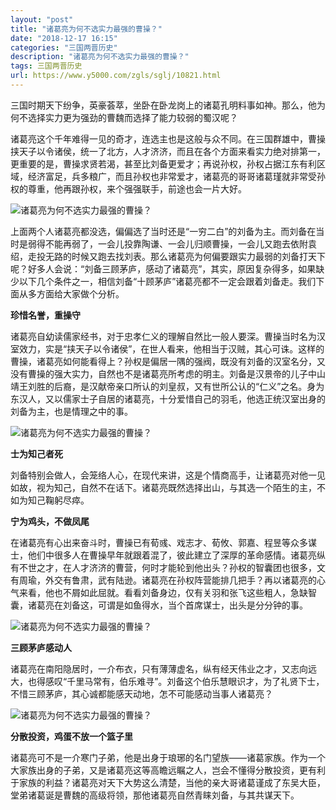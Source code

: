 ```yaml
---
layout: "post"
title: "诸葛亮为何不选实力最强的曹操？"
date: "2018-12-17 16:15"
categories: "三国两晋历史"
description: "诸葛亮为何不选实力最强的曹操？"
tags: 三国两晋历史
url: https://www.y5000.com/zgls/sglj/10821.html
---
```






三国时期天下纷争，英豪荟萃，坐卧在卧龙岗上的诸葛孔明料事如神。那么，他为何不选择实力更为强劲的曹魏而选择了能力较弱的蜀汉呢？

诸葛亮这个千年难得一见的奇才，连选主也是这般与众不同。在三国群雄中，曹操挟天子以令诸侯，统一了北方，人才济济，而且在各个方面来看实力绝对排第一，更重要的是，曹操求贤若渴，甚至比刘备更爱才；再说孙权，孙权占据江东有利区域，经济富足，兵多粮广，而且孙权也非常爱才，诸葛亮的哥哥诸葛瑾就非常受孙权的尊重，他再跟孙权，来个强强联手，前途也会一片大好。

![诸葛亮为何不选实力最强的曹操？](/uploads/allimg/170116/6-1F116091Z5434.JPG)

上面两个人诸葛亮都没选，偏偏选了当时还是“一穷二白”的刘备为主。而刘备在当时是弱得不能再弱了，一会儿投靠陶谦、一会儿归顺曹操，一会儿又跑去依附袁绍，走投无路的时候又跑去找刘表。那么诸葛亮为何偏要跟实力最弱的刘备打天下呢？好多人会说：“刘备三顾茅庐，感动了诸葛亮”，其实，原因复杂得多，如果缺少以下几个条件之一，相信刘备“十顾茅庐”诸葛亮都不一定会跟着刘备走。我们下面从多方面给大家做个分析。

**珍惜名誉，重操守**

诸葛亮自幼读儒家经书，对于忠孝仁义的理解自然比一般人要深。曹操当时名为汉室效力，实是“挟天子以令诸侯”，在世人看来，他相当于汉贼，其心可诛。这样的曹操，诸葛亮如何能看得上？孙权是偏居一隅的强阀，既没有刘备的汉室名分，又没有曹操的强大实力，自然也不是诸葛亮所考虑的明主。刘备是汉景帝的儿子中山靖王刘胜的后裔，是汉献帝亲口所认的刘皇叔，又有世所公认的“仁义”之名。身为东汉人，又以儒家士子自居的诸葛亮，十分爱惜自己的羽毛，他选正统汉室出身的刘备为主，也是情理之中的事。

![诸葛亮为何不选实力最强的曹操？](/uploads/allimg/170116/6-1F116091935124.JPG)

**士为知己者死**

刘备特别会做人，会笼络人心，在现代来讲，这是个情商高手，让诸葛亮对他一见如故，视为知己，自然不在话下。诸葛亮既然选择出山，与其选一个陌生的主，不如为知己鞠躬尽瘁。

**宁为鸡头，不做凤尾**

在诸葛亮有心出来奋斗时，曹操已有荀彧、戏志才、荀攸、郭嘉、程昱等众多谋士，他们中很多人在曹操早年就跟着混了，彼此建立了深厚的革命感情。诸葛亮纵有不世之才，在人才济济的曹营，何时才能轮到他出头？孙权的智囊团也很多，文有周瑜，外交有鲁肃，武有陆逊。诸葛亮在孙权阵营能排几把手？再以诸葛亮的心气来看，他也不屑如此屈就。看看刘备身边，仅有关羽和张飞这些粗人，急缺智囊，诸葛亮在刘备这，可谓是如鱼得水，当个首席谋士，出头是分分钟的事。

![诸葛亮为何不选实力最强的曹操？](/uploads/allimg/170116/6-1F11609200D39.JPG)

**三顾茅庐感动人**

诸葛亮在南阳隐居时，一介布衣，只有薄薄虚名，纵有经天伟业之才，又志向远大，也得感叹“千里马常有，伯乐难寻”。刘备这个伯乐慧眼识才，为了礼贤下士，不惜三顾茅庐，其心诚都能感天动地，怎不可能感动当事人诸葛亮？

![诸葛亮为何不选实力最强的曹操？](/uploads/allimg/170116/6-1F116092033927.JPG)

**分散投资，鸡蛋不放一个篮子里**

诸葛亮可不是一介寒门子弟，他是出身于琅琊的名门望族——诸葛家族。作为一个大家族出身的子弟，又是诸葛亮这等高瞻远瞩之人，岂会不懂得分散投资，更有利于家族的利益？诸葛亮对天下大势这么清楚，当他的亲大哥诸葛谨成了东吴大臣，堂弟诸葛诞是曹魏的高级将领，那他诸葛亮自然青睐刘备，与其共谋天下。
